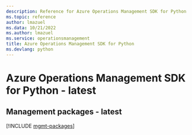 ```yaml
---
description: Reference for Azure Operations Management SDK for Python
ms.topic: reference
author: lmazuel
ms.data: 10/21/2022
ms.author: lmazuel
ms.service: operationsmanagement
title: Azure Operations Management SDK for Python
ms.devlang: python
---
```

# Azure Operations Management SDK for Python - latest

## Management packages - latest
[!INCLUDE [mgmt-packages](operations-management-mgmt-index.md)]
